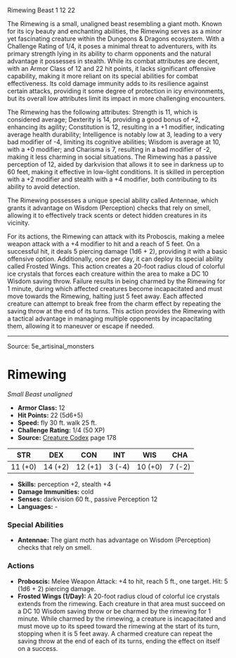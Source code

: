 <MonsterName/>Rimewing</MonsterName>
<CreatureType/>Beast</CreatureType>
<CR/>1</CR>
<AC/>12</AC>
<HP/>22</HP>
<summary>The Rimewing is a small, unaligned beast resembling a giant moth. Known for its icy beauty and enchanting abilities, the Rimewing serves as a minor yet fascinating creature within the Dungeons & Dragons ecosystem. With a Challenge Rating of 1/4, it poses a minimal threat to adventurers, with its primary strength lying in its ability to charm opponents and the natural advantage it possesses in stealth. While its combat attributes are decent, with an Armor Class of 12 and 22 hit points, it lacks significant offensive capability, making it more reliant on its special abilities for combat effectiveness. Its cold damage immunity adds to its resilience against certain attacks, providing it some degree of protection in icy environments, but its overall low attributes limit its impact in more challenging encounters.</summary>

<detail>

The Rimewing has the following attributes: Strength is 11, which is considered average; Dexterity is 14, providing a good bonus of +2, enhancing its agility; Constitution is 12, resulting in a +1 modifier, indicating average health durability; Intelligence is notably low at 3, leading to a very bad modifier of -4, limiting its cognitive abilities; Wisdom is average at 10, with a +0 modifier; and Charisma is 7, resulting in a bad modifier of -2, making it less charming in social situations. The Rimewing has a passive perception of 12, aided by darkvision that allows it to see in darkness up to 60 feet, making it effective in low-light conditions. It is skilled in perception with a +2 modifier and stealth with a +4 modifier, both contributing to its ability to avoid detection.

The Rimewing possesses a unique special ability called Antennae, which grants it advantage on Wisdom (Perception) checks that rely on smell, allowing it to effectively track scents or detect hidden creatures in its vicinity.

For its actions, the Rimewing can attack with its Proboscis, making a melee weapon attack with a +4 modifier to hit and a reach of 5 feet. On a successful hit, it deals 5 piercing damage (1d6 + 2), providing it with a basic offensive option. Additionally, once per day, it can deploy its special ability called Frosted Wings. This action creates a 20-foot radius cloud of colorful ice crystals that forces each creature within the area to make a DC 10 Wisdom saving throw. Failure results in being charmed by the Rimewing for 1 minute, during which affected creatures become incapacitated and must move towards the Rimewing, halting just 5 feet away. Each affected creature can attempt to break free from the charm effect by repeating the saving throw at the end of its turns. This action provides the Rimewing with a tactical advantage in managing multiple opponents by incapacitating them, allowing it to maneuver or escape if needed.</detail>



---

Source: 5e_artisinal_monsters

# Rimewing

*Small* *Beast* *unaligned*

- **Armor Class:** 12
- **Hit Points:** 22 (5d6+5)
- **Speed:** fly 30 ft. walk 25 ft.
- **Challenge Rating:** 1/4 (50 XP)
- **Source:** [Creature Codex](https://koboldpress.com/kpstore/product/creature-codex-for-5th-edition-dnd) page 178

| STR | DEX | CON | INT | WIS | CHA |
| --- | --- | --- | --- | --- | --- |
| 11 (+0) | 14 (+2) | 12 (+1) | 3 (-4) | 10 (+0) | 7 (-2) |

- **Skills:** perception +2, stealth +4
- **Damage Immunities:** cold
- **Senses:** darkvision 60 ft., passive Perception 12
- **Languages:** -

### Special Abilities

- **Antennae:** The giant moth has advantage on Wisdom (Perception) checks that rely on smell.

### Actions

- **Proboscis:** Melee Weapon Attack: +4 to hit, reach 5 ft., one target. Hit: 5 (1d6 + 2) piercing damage.
- **Frosted Wings (1/Day):** A 20-foot radius cloud of colorful ice crystals extends from the rimewing. Each creature in that area must succeed on a DC 10 Wisdom saving throw or be charmed by the rimewing for 1 minute. While charmed by the rimewing, a creature is incapacitated and must move up to its speed toward the rimewing at the start of its turn, stopping when it is 5 feet away. A charmed creature can repeat the saving throw at the end of each of its turns, ending the effect on itself on a success.




